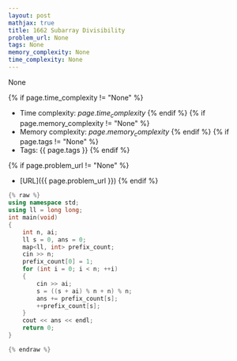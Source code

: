 ```yaml
---
layout: post
mathjax: true
title: 1662 Subarray Divisibility
problem_url: None
tags: None
memory_complexity: None
time_complexity: None
---
```


None


{% if page.time_complexity != "None" %}
- Time complexity: ${{ page.time_complexity }}$
{% endif %}
{% if page.memory_complexity != "None" %}
- Memory complexity: ${{ page.memory_complexity }}$
{% endif %}
{% if page.tags != "None" %}
- Tags: {{ page.tags }}
{% endif %}

{% if page.problem_url != "None" %}
- [URL]({{ page.problem_url }})
{% endif %}

```cpp
{% raw %}
using namespace std;
using ll = long long;
int main(void)
{
    int n, ai;
    ll s = 0, ans = 0;
    map<ll, int> prefix_count;
    cin >> n;
    prefix_count[0] = 1;
    for (int i = 0; i < n; ++i)
    {
        cin >> ai;
        s = ((s + ai) % n + n) % n;
        ans += prefix_count[s];
        ++prefix_count[s];
    }
    cout << ans << endl;
    return 0;
}

{% endraw %}
```